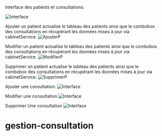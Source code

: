 Interface des patients et consultations:

![Interface](images/interface.jpg)

Ajouter un patient actualise le tableau des patients ainsi que le combobox des consultations en récupérant les données mises à jour via cabinetService.
![AjouterP](images/ajoutPatient.jpg)

Modifier un patient actualise le tableau des patients ainsi que le combobox des consultations en récupérant les données mises à jour via cabinetService.
![ModifierP](images/modifierPatient.jpg)

Supprimer un patient actualise le tableau des patients ainsi que le combobox des consultations en récupérant les données mises à jour via cabinetService.
![SupprimerP](images/supprimer%20Patient.jpg)

Ajouter une consultation.
![Interface](images/ajouterConsultation.jpg)

Modifier une consultation
![Interface](images/modifierConsultation.jpg)

Supprimer Une consultation
![Interface](images/supprmierConsultation.jpg)


# gestion-consultation
